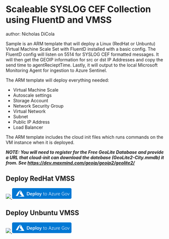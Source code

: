 # Scaleable SYSLOG CEF Collection using FluentD and VMSS
author: Nicholas DiCola

Sample is an ARM template that will deploy a Linux (RedHat or Unbuntu) Virtual Machine Scale Set with FluentD installed with a basic config.  The FluentD config will listen on 5514 for SYSLOG CEF formatted messages.  It will then get the GEOIP information for src or dst IP Addresses and copy the send time to agentRecieptTime.  Lastly, it will output to the local Microsoft Monitoring Agent for ingestion to Azure Sentinel.

The ARM template will deploy everything needed:
* Virtual Machine Scale
* Autoscale settings
* Storage Account
* Network Security Group
* Virtual Network
* Subnet
* Public IP Address
* Load Balancer

The ARM template includes the cloud init files which runs commands on the VM instance when it is deployed.

***NOTE: You will need to register for the Free GeoLite Database and provide a URL that cloud-init can download the datebase (GeoLite2-City.mmdb) it from.  See https://dev.maxmind.com/geoip/geoip2/geolite2/***


## Deploy RedHat VMSS
<a href="https://portal.azure.com/#create/Microsoft.Template/uri/https%3A%2F%2Fraw.githubusercontent.com%2FAzure%2FAzure-Sentinel%2Fmaster%2FDataConnectors%2FFluentD-VMSS%2FFluentD-VMSS-RH-Templatev2.json" target="_blank">
    <img src="https://aka.ms/deploytoazurebutton"/>
</a>
<a href="https://portal.azure.us/#create/Microsoft.Template/uri/https%3A%2F%2Fraw.githubusercontent.com%2FAzure%2FAzure-Sentinel%2Fmaster%2FDataConnectors2FFluentD-VMSS%2FFluentD-VMSS-RH-Templatev2.json" target="_blank">
<img src="https://raw.githubusercontent.com/Azure/azure-quickstart-templates/master/1-CONTRIBUTION-GUIDE/images/deploytoazuregov.png"/>
</a>

## Deploy Unbuntu VMSS
<a href="https://portal.azure.com/#create/Microsoft.Template/uri/https%3A%2F%2Fraw.githubusercontent.com%2FAzure%2FAzure-Sentinel%2Fmaster%2FDataConnectors%2FFluentD-VMSS%2FFluentD-VMSS-UB-Templatev2.json" target="_blank">
    <img src="https://aka.ms/deploytoazurebutton"/>
</a>
<a href="https://portal.azure.us/#create/Microsoft.Template/uri/https%3A%2F%2Fraw.githubusercontent.com%2FAzure%2FAzure-Sentinel%2Fmaster%2FDataConnectors2FFluentD-VMSS%2FFluentD-VMSS-UB-Templatev2.json" target="_blank">
<img src="https://raw.githubusercontent.com/Azure/azure-quickstart-templates/master/1-CONTRIBUTION-GUIDE/images/deploytoazuregov.png"/>
</a>

